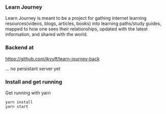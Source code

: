 ### Learn Journey

Learn Journey is meant to be a project for gathing internet learning resources(videos, blogs, articles, books) into learning paths/study guides, mapped to how one sees their relationships, updated with the latest information, and shared with the world.

### Backend at

https://github.com/jkvyff/learn-journey-back

... no persistant server yet

### Install and get running
Get running with yarn 
```
yarn install
yarn start
```
